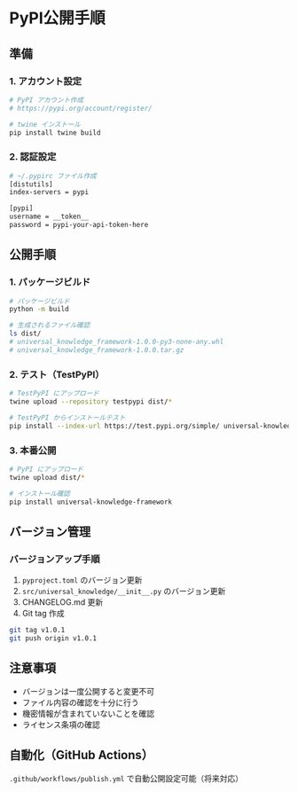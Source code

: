 # PyPI公開手順

## 準備

### 1. アカウント設定

```bash
# PyPI アカウント作成
# https://pypi.org/account/register/

# twine インストール
pip install twine build
```

### 2. 認証設定

```bash
# ~/.pypirc ファイル作成
[distutils]
index-servers = pypi

[pypi]
username = __token__
password = pypi-your-api-token-here
```

## 公開手順

### 1. パッケージビルド

```bash
# パッケージビルド
python -m build

# 生成されるファイル確認
ls dist/
# universal_knowledge_framework-1.0.0-py3-none-any.whl
# universal_knowledge_framework-1.0.0.tar.gz
```

### 2. テスト（TestPyPI）

```bash
# TestPyPI にアップロード
twine upload --repository testpypi dist/*

# TestPyPI からインストールテスト
pip install --index-url https://test.pypi.org/simple/ universal-knowledge-framework
```

### 3. 本番公開

```bash
# PyPI にアップロード
twine upload dist/*

# インストール確認
pip install universal-knowledge-framework
```

## バージョン管理

### バージョンアップ手順

1. `pyproject.toml` のバージョン更新
2. `src/universal_knowledge/__init__.py` のバージョン更新
3. CHANGELOG.md 更新
4. Git tag 作成

```bash
git tag v1.0.1
git push origin v1.0.1
```

## 注意事項

- バージョンは一度公開すると変更不可
- ファイル内容の確認を十分に行う
- 機密情報が含まれていないことを確認
- ライセンス条項の確認

## 自動化（GitHub Actions）

`.github/workflows/publish.yml` で自動公開設定可能（将来対応）